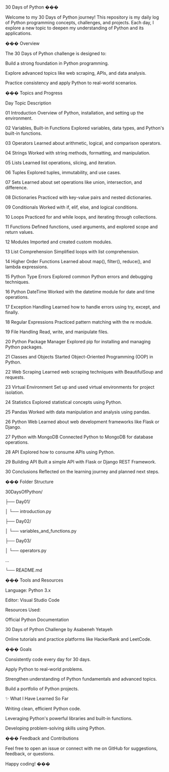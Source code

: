 30 Days of Python ���

Welcome to my 30 Days of Python journey! This repository is my daily log of Python programming concepts, challenges, and projects. Each day, I explore a new topic to deepen my understanding of Python and its applications.

��� Overview

The 30 Days of Python challenge is designed to:

Build a strong foundation in Python programming.

Explore advanced topics like web scraping, APIs, and data analysis.

Practice consistency and apply Python to real-world scenarios.

��� Topics and Progress

Day	Topic	Description

01	Introduction	Overview of Python, installation, and setting up the environment.

02	Variables, Built-in Functions	Explored variables, data types, and Python's built-in functions.

03	Operators	Learned about arithmetic, logical, and comparison operators.

04	Strings	Worked with string methods, formatting, and manipulation.

05	Lists	Learned list operations, slicing, and iteration.

06	Tuples	Explored tuples, immutability, and use cases.

07	Sets	Learned about set operations like union, intersection, and difference.

08	Dictionaries	Practiced with key-value pairs and nested dictionaries.

09	Conditionals	Worked with if, elif, else, and logical conditions.

10	Loops	Practiced for and while loops, and iterating through collections.

11	Functions	Defined functions, used arguments, and explored scope and return values.

12	Modules	Imported and created custom modules.

13	List Comprehension	Simplified loops with list comprehension.

14	Higher Order Functions	Learned about map(), filter(), reduce(), and lambda expressions.

15	Python Type Errors	Explored common Python errors and debugging techniques.

16	Python DateTime	Worked with the datetime module for date and time operations.

17	Exception Handling	Learned how to handle errors using try, except, and finally.

18	Regular Expressions	Practiced pattern matching with the re module.

19	File Handling	Read, write, and manipulate files.

20	Python Package Manager	Explored pip for installing and managing Python packages.

21	Classes and Objects	Started Object-Oriented Programming (OOP) in Python.

22	Web Scraping	Learned web scraping techniques with BeautifulSoup and requests.

23	Virtual Environment	Set up and used virtual environments for project isolation.

24	Statistics	Explored statistical concepts using Python.

25	Pandas	Worked with data manipulation and analysis using pandas.

26	Python Web	Learned about web development frameworks like Flask or Django.

27	Python with MongoDB	Connected Python to MongoDB for database operations.

28	API	Explored how to consume APIs using Python.

29	Building API	Built a simple API with Flask or Django REST Framework.

30	Conclusions	Reflected on the learning journey and planned next steps.

��� Folder Structure


30DaysOfPython/

├── Day01/

│   └── introduction.py

├── Day02/

│   └── variables_and_functions.py

├── Day03/

│   └── operators.py

...

└── README.md

���️ Tools and Resources

Language: Python 3.x

Editor: Visual Studio Code

Resources Used:

Official Python Documentation

30 Days of Python Challenge by Asabeneh Yetayeh

Online tutorials and practice platforms like HackerRank and LeetCode.

��� Goals

Consistently code every day for 30 days.

Apply Python to real-world problems.

Strengthen understanding of Python fundamentals and advanced topics.

Build a portfolio of Python projects.

✨ What I Have Learned So Far

Writing clean, efficient Python code.

Leveraging Python's powerful libraries and built-in functions.

Developing problem-solving skills using Python.

��� Feedback and Contributions

Feel free to open an issue or connect with me on GitHub for suggestions, feedback, or questions.


Happy coding! ���


